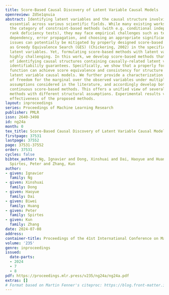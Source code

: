 ```yaml
---
title: Score-Based Causal Discovery of Latent Variable Causal Models
openreview: ZdSe1qnuia
abstract: Identifying latent variables and the causal structure involving them is
  essential across various scientific fields. While many existing works fall under
  the category of constraint-based methods (with e.g. conditional independence or
  rank deficiency tests), they may face empirical challenges such as testing-order
  dependency, error propagation, and choosing an appropriate significance level. These
  issues can potentially be mitigated by properly designed score-based methods, such
  as Greedy Equivalence Search (GES) (Chickering, 2002) in the specific setting without
  latent variables. Yet, formulating score-based methods with latent variables is
  highly challenging. In this work, we develop score-based methods that are capable
  of identifying causal structures containing causally-related latent variables with
  identifiability guarantees. Specifically, we show that a properly formulated scoring
  function can achieve score equivalence and consistency for structure learning of
  latent variable causal models. We further provide a characterization of the degrees
  of freedom for the marginal over the observed variables under multiple structural
  assumptions considered in the literature, and accordingly develop both exact and
  continuous score-based methods. This offers a unified view of several existing constraint-based
  methods with different structural assumptions. Experimental results validate the
  effectiveness of the proposed methods.
layout: inproceedings
series: Proceedings of Machine Learning Research
publisher: PMLR
issn: 2640-3498
id: ng24a
month: 0
tex_title: Score-Based Causal Discovery of Latent Variable Causal Models
firstpage: 37531
lastpage: 37552
page: 37531-37552
order: 37531
cycles: false
bibtex_author: Ng, Ignavier and Dong, Xinshuai and Dai, Haoyue and Huang, Biwei and
  Spirtes, Peter and Zhang, Kun
author:
- given: Ignavier
  family: Ng
- given: Xinshuai
  family: Dong
- given: Haoyue
  family: Dai
- given: Biwei
  family: Huang
- given: Peter
  family: Spirtes
- given: Kun
  family: Zhang
date: 2024-07-08
address:
container-title: Proceedings of the 41st International Conference on Machine Learning
volume: '235'
genre: inproceedings
issued:
  date-parts:
  - 2024
  - 7
  - 8
pdf: https://proceedings.mlr.press/v235/ng24a/ng24a.pdf
extras: []
# Format based on Martin Fenner's citeproc: https://blog.front-matter.io/posts/citeproc-yaml-for-bibliographies/
---
```

